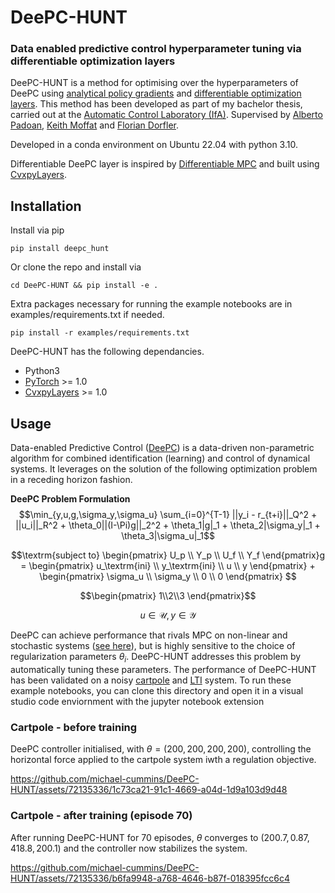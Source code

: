 # DeePC-HUNT
### Data enabled predictive control hyperparameter tuning via differentiable optimization layers

DeePC-HUNT is a method for optimising over the hyperparameters of DeePC using [analytical policy gradients](https://arxiv.org/abs/2202.00817) and [differentiable optimization layers](https://locuslab.github.io/2019-10-28-cvxpylayers/). This method has been developed as part of my bachelor thesis, carried out at the [Automatic Control Laboratory (IfA)](https://control.ee.ethz.ch/). Supervised by [Alberto Padoan](https://www.albertopadoan.com/), [Keith Moffat](https://www.keithmoffat.com/) and [Florian Dorfler](http://people.ee.ethz.ch/~floriand/). 

Developed in a conda environment on Ubuntu 22.04 with python 3.10. 

Differentiable DeePC layer is inspired by [Differentiable MPC](https://github.com/locuslab/differentiable-mpc) and built using [CvxpyLayers](https://github.com/cvxgrp/cvxpylayers).

## Installation
Install via pip
```
pip install deepc_hunt
```
Or clone the repo and install via
```
cd DeePC-HUNT && pip install -e .
```
Extra packages necessary for running the example notebooks are in examples/requirements.txt if needed.
```
pip install -r examples/requirements.txt
```

DeePC-HUNT has the following dependancies.
* Python3
* [PyTorch](https://pytorch.org/) >= 1.0
* [CvxpyLayers](https://github.com/cvxgrp/cvxpylayers) >= 1.0

## Usage
Data-​enabled Predictive Control ([DeePC](https://arxiv.org/abs/1811.05890)) is a data-​driven non-​parametric algorithm for combined identification (learning) and control of dynamical systems. It leverages on the solution of the following optimization problem in a receding horizon fashion.

<!-- ![Problem Formulation](https://github.com/michael-cummins/DeePC-HUNT/blob/main/videos/deepc_problem.png) -->
**DeePC Problem Formulation**
$$\min_{y,u,g,\sigma_y,\sigma_u} \sum_{i=0}^{T-1} ||y_i - r_{t+i}||_Q^2 + ||u_i||_R^2 + \theta_0||(I-\Pi)g||_2^2 + \theta_1|g|_1 + \theta_2|\sigma_y|_1 + \theta_3|\sigma_u|_1$$
    
$$\textrm{subject to} \begin{pmatrix} U_p \\ Y_p \\ U_f \\ Y_f \end{pmatrix}g = \begin{pmatrix} u_\textrm{ini} \\ y_\textrm{ini}  \\ u \\ y \end{pmatrix} + \begin{pmatrix} \sigma_u \\ \sigma_y \\ 0 \\ 0 \end{pmatrix} $$

$$\begin{pmatrix} 1\\2\\3 \end{pmatrix}$$
    
$$u \in \mathcal{U}, y \in \mathcal{Y}$$

DeePC can achieve performance that rivals MPC on non-linear and stochastic systems ([see here](https://arxiv.org/abs/2101.01273)), but is highly sensitive to the choice of regularization parameters $\theta_i$. DeePC-HUNT addresses this problem by automatically tuning these parameters. The performance of DeePC-HUNT has been validated on a noisy [cartpole](https://github.com/michael-cummins/DeePC-HUNT/ddeepc/cartpole_ddeepc.ipynb) and [LTI](https://github.com/michael-cummins/DeePC-HUNT/ddeepc/linear_ddeepc.ipynb) system. To run these example notebooks, you can clone this directory and open it in a visual studio code enviornment with the jupyter notebook extension

### Cartpole - before training

DeePC controller initialised, with $\theta = (200,200,200,200)$, controlling the horizontal force applied to the cartpole system iwth a regulation objective.

https://github.com/michael-cummins/DeePC-HUNT/assets/72135336/1c73ca21-91c1-4669-a04d-1d9a103d9d48



### Cartpole - after training (episode 70)

After running DeePC-HUNT for 70 episodes, $\theta$ converges to $(200.7, 0.87, 418.8, 200.1)$ and the controller now stabilizes the system.


https://github.com/michael-cummins/DeePC-HUNT/assets/72135336/b6fa9948-a768-4646-b87f-018395fcc6c4

